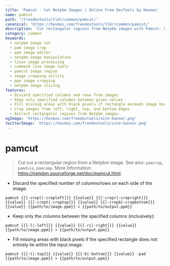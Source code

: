 ```yaml
---
title: 'Pamcut - Cut Netpbm Images | Online Free DevTools by Hexmos'
name: pamcut
path: '/freedevtools/tldr/common/pamcut/'
canonical: 'https://hexmos.com/freedevtools/tldr/common/pamcut/'
description: 'Cut rectangular regions from Netpbm images with Pamcut. Crop images, discard columns/rows, and fill missing areas. Free online tool, no registration required.'
category: common
keywords:
  - netpbm image cut
  - pam image crop
  - ppm image editor
  - netpbm image manipulation
  - linux image processing
  - command line image tools
  - pamcut image region
  - image cropping utility
  - ppm image cropping
  - netpbm image slicing
features:
  - Discard specified columns and rows from images
  - Keep only specified columns between given values
  - Fill missing areas with black pixels if rectangle exceeds image boundaries
  - Crop images from left, right, top, and bottom edges
  - Extract rectangular regions from Netpbm images
ogImage: 'https://hexmos.com/freedevtools/site-banner.png'
twitterImage: 'https://hexmos.com/freedevtools/site-banner.png'
---
```


# pamcut

> Cut out a rectangular region from a Netpbm image.
> See also: `pamcrop`, `pamdice`, `pamcomp`.
> More information: <https://netpbm.sourceforge.net/doc/pamcut.html>.

- Discard the specified number of columns/rows on each side of the image:

`pamcut {{[-cropl|-cropleft]}} {{value}} {{[-cropr|-cropright]}} {{value}} {{[-cropt|-croptop]}} {{value}} {{[-cropb|-cropbottom]}} {{value}} {{path/to/image.ppm}} > {{path/to/output.ppm}}`

- Keep only the columns between the specified columns (inclusively):

`pamcut {{[-l|-left]}} {{value}} {{[-ri|-right]}} {{value}} {{path/to/image.ppm}} > {{path/to/output.ppm}}`

- Fill missing areas with black pixels if the specified rectangle does not entirely lie within the input image:

`pamcut {{[-t|-top]}} {{value}} {{[-b|-bottom]}} {{value}} -pad {{path/to/image.ppm}} > {{path/to/output.ppm}}`
